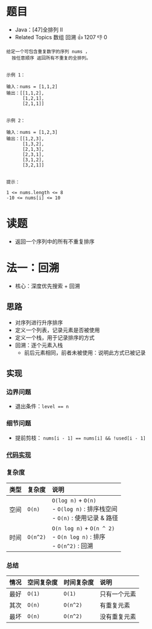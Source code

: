 # 题目

- Java：[47]全排列 II
- Related Topics 数组 回溯 👍 1207 👎 0

```text
给定一个可包含重复数字的序列 nums ，
  按任意顺序 返回所有不重复的全排列。 


示例 1： 

输入：nums = [1,1,2]
输出：[[1,1,2],
      [1,2,1],
      [2,1,1]]


示例 2： 

输入：nums = [1,2,3]
输出：[[1,2,3],
      [1,3,2],
      [2,1,3],
      [2,3,1],
      [3,1,2],
      [3,2,1]]


提示： 

1 <= nums.length <= 8 
-10 <= nums[i] <= 10 
```

# 读题

- 返回一个序列中的所有不重复排序

# 法一：回溯

- 核心：深度优先搜索 + 回溯

## 思路

- 对序列进行升序排序
- 定义一个列表，记录元素是否被使用
- 定义一个栈，用于记录排序的方式
- 回溯：逐个元素入栈
  - 前后元素相同，前者未被使用：说明此方式已被记录

## 实现

### 边界问题

- 退出条件：`level == n`

### 细节问题

- 提前剪枝： `nums[i - 1] == nums[i] && !used[i - 1]`

### [代码实现](Demo01.java)

### 复杂度

类型 | 复杂度 | 说明
:--- |:--- |:---
空间 | `O(n)` | `O(log n)` + `O(n)` </br> - `O(log n)` : 排序栈空间 </br> - `O(n)` : 使用记录 & 路径
时间 | `O(n^2)` | `O(n log n)` + `O(n ^ 2)` </br> - `O(n log n)` : 排序 </br> - `O(n^2)` : 回溯

### 总结

情况 | 空间复杂度 | 时间复杂度 | 说明
:--- |:--- |:--- |:---
最好 | `O(1)` | `O(1)` | 只有一个元素
其次 | `O(n)` | `O(n^2)` | 有重复元素
最坏 | `O(n)` | `O(n^2)` | 没有重复元素
